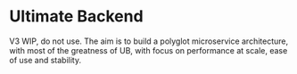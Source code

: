 # Ultimate Backend
V3 WIP, do not use. The aim is to build a polyglot microservice architecture, with most of the greatness of UB,
with focus on performance at scale, ease of use and stability.

